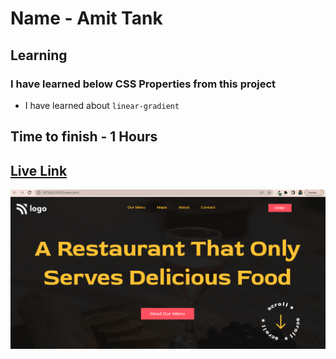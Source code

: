 # Name - Amit Tank
## Learning 

### I have learned below CSS Properties from this project

- I have learned about `linear-gradient`

## Time to finish - 1 Hours 

[Live Link]()
---
![Image](./assets/Completed.PNG)
